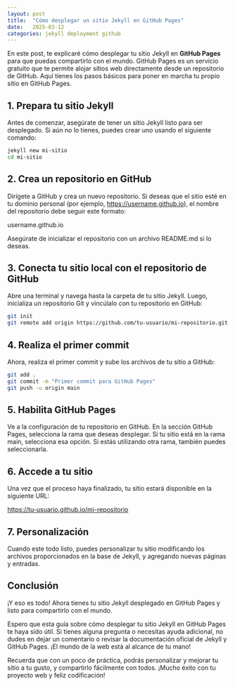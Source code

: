 ```yaml
---
layout: post
title:  "Cómo desplegar un sitio Jekyll en GitHub Pages"
date:   2025-03-12
categories: jekyll deployment github
---
```


En este post, te explicaré cómo desplegar tu sitio Jekyll en **GitHub Pages** para que puedas compartirlo con el mundo. GitHub Pages es un servicio gratuito que te permite alojar sitios web directamente desde un repositorio de GitHub. Aquí tienes los pasos básicos para poner en marcha tu propio sitio en GitHub Pages.

## 1. Prepara tu sitio Jekyll

Antes de comenzar, asegúrate de tener un sitio Jekyll listo para ser desplegado. Si aún no lo tienes, puedes crear uno usando el siguiente comando:

```bash
jekyll new mi-sitio
cd mi-sitio
```

## 2. Crea un repositorio en GitHub

Dirígete a GitHub y crea un nuevo repositorio. Si deseas que el sitio esté en tu dominio personal (por ejemplo, https://username.github.io), el nombre del repositorio debe seguir este formato:

username.github.io

Asegúrate de inicializar el repositorio con un archivo README.md si lo deseas.

## 3. Conecta tu sitio local con el repositorio de GitHub

Abre una terminal y navega hasta la carpeta de tu sitio Jekyll. Luego, inicializa un repositorio Git y vincúlalo con tu repositorio en GitHub:

```bash
git init
git remote add origin https://github.com/tu-usuario/mi-repositorio.git
```

## 4. Realiza el primer commit

Ahora, realiza el primer commit y sube los archivos de tu sitio a GitHub:

```bash
git add .
git commit -m "Primer commit para GitHub Pages"
git push -u origin main
```

## 5. Habilita GitHub Pages

Ve a la configuración de tu repositorio en GitHub. En la sección GitHub Pages, selecciona la rama que deseas desplegar. Si tu sitio está en la rama main, selecciona esa opción. Si estás utilizando otra rama, también puedes seleccionarla.

## 6. Accede a tu sitio

Una vez que el proceso haya finalizado, tu sitio estará disponible en la siguiente URL:

https://tu-usuario.github.io/mi-repositorio

## 7. Personalización

Cuando este todo listo, puedes personalizar tu sitio modificando los archivos proporcionados en la base de Jekyll, y agregando nuevas páginas y entradas. 


## Conclusión

¡Y eso es todo! Ahora tienes tu sitio Jekyll desplegado en GitHub Pages y listo para compartirlo con el mundo.

Espero que esta guía sobre cómo desplegar tu sitio Jekyll en GitHub Pages te haya sido útil. Si tienes alguna pregunta o necesitas ayuda adicional, no dudes en dejar un comentario o revisar la documentación oficial de Jekyll y GitHub Pages. ¡El mundo de la web está al alcance de tu mano!

Recuerda que con un poco de práctica, podrás personalizar y mejorar tu sitio a tu gusto, y compartirlo fácilmente con todos. ¡Mucho éxito con tu proyecto web y feliz codificación!